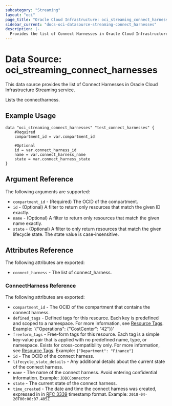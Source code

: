```yaml
---
subcategory: "Streaming"
layout: "oci"
page_title: "Oracle Cloud Infrastructure: oci_streaming_connect_harnesses"
sidebar_current: "docs-oci-datasource-streaming-connect_harnesses"
description: |-
  Provides the list of Connect Harnesses in Oracle Cloud Infrastructure Streaming service
---
```


# Data Source: oci_streaming_connect_harnesses
This data source provides the list of Connect Harnesses in Oracle Cloud Infrastructure Streaming service.

Lists the connectharness.

## Example Usage

```hcl
data "oci_streaming_connect_harnesses" "test_connect_harnesses" {
	#Required
	compartment_id = var.compartment_id

	#Optional
	id = var.connect_harness_id
	name = var.connect_harness_name
	state = var.connect_harness_state
}
```

## Argument Reference

The following arguments are supported:

* `compartment_id` - (Required) The OCID of the compartment.
* `id` - (Optional) A filter to return only resources that match the given ID exactly. 
* `name` - (Optional) A filter to return only resources that match the given name exactly. 
* `state` - (Optional) A filter to only return resources that match the given lifecycle state. The state value is case-insensitive. 


## Attributes Reference

The following attributes are exported:

* `connect_harness` - The list of connect_harness.

### ConnectHarness Reference

The following attributes are exported:

* `compartment_id` - The OCID of the compartment that contains the connect harness.
* `defined_tags` - Defined tags for this resource. Each key is predefined and scoped to a namespace. For more information, see [Resource Tags](https://docs.cloud.oracle.com/iaas/Content/General/Concepts/resourcetags.htm).  Example: `{"Operations": {"CostCenter": "42"}}' 
* `freeform_tags` - Free-form tags for this resource. Each tag is a simple key-value pair that is applied with no predefined name, type, or namespace. Exists for cross-compatibility only. For more information, see [Resource Tags](https://docs.cloud.oracle.com/iaas/Content/General/Concepts/resourcetags.htm).  Example: `{"Department": "Finance"}` 
* `id` - The OCID of the connect harness.
* `lifecycle_state_details` - Any additional details about the current state of the connect harness.
* `name` - The name of the connect harness. Avoid entering confidential information.  Example: `JDBCConnector` 
* `state` - The current state of the connect harness.
* `time_created` - The date and time the connect harness was created, expressed in in [RFC 3339](https://tools.ietf.org/rfc/rfc3339) timestamp format.  Example: `2018-04-20T00:00:07.405Z` 

